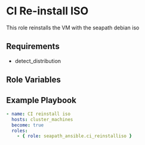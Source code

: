 # CI Re-install ISO

This role reinstalls the VM with the seapath debian iso

## Requirements

- detect_distribution

## Role Variables


## Example Playbook

```yaml
- name: CI reinstall iso
  hosts: cluster_machines
  become: true
  roles:
    - { role: seapath_ansible.ci_reinstalliso }
```
